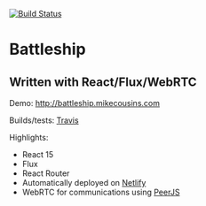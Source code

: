 [![Build Status](https://travis-ci.org/mikecousins/battleship.svg?branch=master)](https://travis-ci.org/mikecousins/battleship)

# Battleship
## Written with React/Flux/WebRTC

Demo: http://battleship.mikecousins.com

Builds/tests: [Travis](https://travis-ci.org/mikecousins/battleship)

Highlights:
* React 15
* Flux
* React Router
* Automatically deployed on [Netlify](http://www.netlify.com)
* WebRTC for communications using [PeerJS](http://peerjs.com/)
